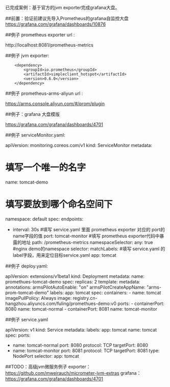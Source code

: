 已完成案例：基于官方的jvm exporter完成grafana大盘。

##前置：验证前建议先导入Prometheus的grafana自监控大盘
https://grafana.com/grafana/dashboards/10876

##例子 prometheus exporter url :

http://localhost:8081/prometheus-metrics

##例子 jvm exporter:


		<dependency>
			<groupId>io.prometheus</groupId>
			<artifactId>simpleclient_hotspot</artifactId>
			<version>0.6.0</version>
		</dependency>

##例子 prometheus-arms-aliyun url :

https://arms.console.aliyun.com/#/prom/plugin

##例子：grafana 大盘模版

https://grafana.com/grafana/dashboards/4701

##例子 serviceMonitor.yaml:

apiVersion: monitoring.coreos.com/v1
kind: ServiceMonitor
metadata:
  #  填写一个唯一的名字
  name: tomcat-demo
  #  填写要放到哪个命名空间下
  namespace: default
spec:
  endpoints:
  - interval: 30s
    #填写 service.yaml 里面 prometheus exporter 对应的 port的name字段的值
    port: tomcat-monitor
    #填写 prometheus exporter代码中暴露的地址
    path: /prometheus-metrics
  namespaceSelector:
    any: true
    #nginx demo的namespace
  selector:
    matchLabels:
      #填写 service.yaml 的label字段，用来定位目标service.yaml
      app: tomcat


##例子 deploy.yaml:

apiVersion: extensions/v1beta1
kind: Deployment
metadata:
  name: promethues-tomcat-demo
spec:
  replicas: 2
  template:
    metadata:
      annotations:
        armsPilotAutoEnable: "on"
        armsPilotCreateAppName: "arms-prom-tomcat-demo"
      labels:
        app: tomcat
    spec:
      containers:
      - name: tomcat
        imagePullPolicy: Always
        image: registry.cn-hangzhou.aliyuncs.com/fuling/promethues-demo:v0
        ports:
        - containerPort: 8080
          name: tomcat-normal
        - containerPort: 8081
          name: tomcat-monitor


##例子 service.yaml

apiVersion: v1
kind: Service
metadata:
  labels:
    app: tomcat
  name: tomcat
spec:
  ports:
  - name: tomcat-normal
    port: 8080
    protocol: TCP
    targetPort: 8080
  - name: tomcat-monitor
    port: 8081
    protocol: TCP
    targetPort: 8081
  type: NodePort
  selector:
    app: tomcat



##TODO：高级jvm微服务例子
exporter：
https://github.com/mweirauch/micrometer-jvm-extras
grafana：
https://grafana.com/grafana/dashboards/4701